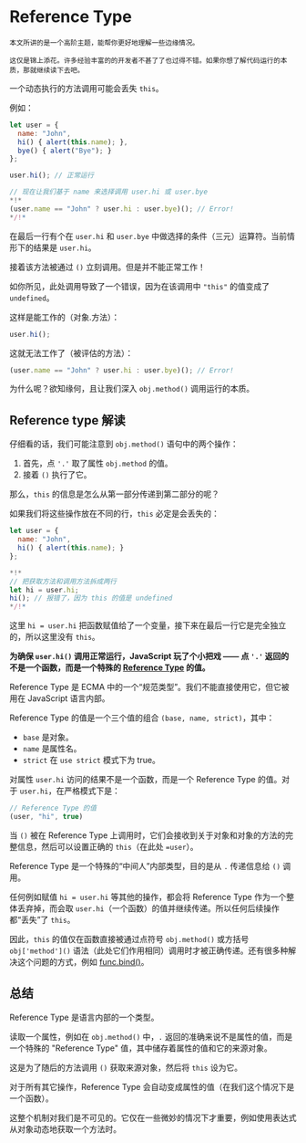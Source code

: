 
# Reference Type

```warn header="深入的语言特性"
本文所讲的是一个高阶主题，能帮你更好地理解一些边缘情况。

这仅是锦上添花。许多经验丰富的的开发者不甚了了也过得不错。如果你想了解代码运行的本质，那就继续读下去吧。
```

一个动态执行的方法调用可能会丢失 `this`。

例如：

```js run
let user = {
  name: "John",
  hi() { alert(this.name); },
  bye() { alert("Bye"); }
};

user.hi(); // 正常运行

// 现在让我们基于 name 来选择调用 user.hi 或 user.bye
*!*
(user.name == "John" ? user.hi : user.bye)(); // Error!
*/!*
```

在最后一行有个在 `user.hi` 和 `user.bye` 中做选择的条件（三元）运算符。当前情形下的结果是 `user.hi`。

接着该方法被通过 `()` 立刻调用。但是并不能正常工作！

如你所见，此处调用导致了一个错误，因为在该调用中 `"this"` 的值变成了 `undefined`。

这样是能工作的（对象.方法）：
```js
user.hi();
```

这就无法工作了（被评估的方法）：
```js
(user.name == "John" ? user.hi : user.bye)(); // Error!
```

为什么呢？欲知缘何，且让我们深入 `obj.method()` 调用运行的本质。

## Reference type 解读

仔细看的话，我们可能注意到 `obj.method()` 语句中的两个操作：

1. 首先，点 `'.'` 取了属性 `obj.method` 的值。
2. 接着 `()` 执行了它。

那么，`this` 的信息是怎么从第一部分传递到第二部分的呢？

如果我们将这些操作放在不同的行，`this` 必定是会丢失的：

```js run
let user = {
  name: "John",
  hi() { alert(this.name); }
};

*!*
// 把获取方法和调用方法拆成两行
let hi = user.hi;
hi(); // 报错了，因为 this 的值是 undefined
*/!*
```

这里 `hi = user.hi` 把函数赋值给了一个变量，接下来在最后一行它是完全独立的，所以这里没有 `this`。

**为确保 `user.hi()` 调用正常运行，JavaScript 玩了个小把戏 —— 点 `'.'` 返回的不是一个函数，而是一个特殊的 [Reference Type](https://tc39.github.io/ecma262/#sec-reference-specification-type) 的值。**

Reference Type 是 ECMA 中的一个“规范类型”。我们不能直接使用它，但它被用在 JavaScript 语言内部。

Reference Type 的值是一个三个值的组合 `(base, name, strict)`，其中：

- `base` 是对象。
- `name` 是属性名。
- `strict` 在 `use strict` 模式下为 true。

对属性 `user.hi` 访问的结果不是一个函数，而是一个 Reference Type 的值。对于 `user.hi`，在严格模式下是：

```js
// Reference Type 的值
(user, "hi", true)
```

当 `()` 被在 Reference Type 上调用时，它们会接收到关于对象和对象的方法的完整信息，然后可以设置正确的 `this`（在此处 `=user`）。

Reference Type 是一个特殊的“中间人”内部类型，目的是从 `.` 传递信息给 `()` 调用。

任何例如赋值 `hi = user.hi` 等其他的操作，都会将 Reference Type 作为一个整体丢弃掉，而会取 `user.hi`（一个函数）的值并继续传递。所以任何后续操作都“丢失”了 `this`。

因此，`this` 的值仅在函数直接被通过点符号 `obj.method()` 或方括号 `obj['method']()` 语法（此处它们作用相同）调用时才被正确传递。还有很多种解决这个问题的方式，例如 [func.bind()](/bind#solution-2-bind)。

## 总结

Reference Type 是语言内部的一个类型。

读取一个属性，例如在 `obj.method()` 中，`.` 返回的准确来说不是属性的值，而是一个特殊的 "Reference Type" 值，其中储存着属性的值和它的来源对象。

这是为了随后的方法调用 `()` 获取来源对象，然后将 `this` 设为它。

对于所有其它操作，Reference Type 会自动变成属性的值（在我们这个情况下是一个函数）。

这整个机制对我们是不可见的。它仅在一些微妙的情况下才重要，例如使用表达式从对象动态地获取一个方法时。
